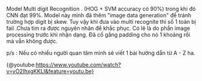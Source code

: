 Model Multi digit Recognition . (HOG + SVM accuracy có 90%) trong khi đó CNN đạt 99%. Model này mình đã thêm "image data generation" để tránh trường hợp digit bị skew. Tuy vậy khi đưa vào multi recognite thì số 1 toàn bị fail .Chưa tìm ra được nguyên nhân để khắc phục. Có lẽ là do phần image processing trước khi nhận dạng. Đã cố gắng padding cho nó 1 khoảng rồi mà vẫn không được.

p/s : Nếu có nhiều người quan tâm mình sẽ viết 1 bài hướng dẫn từ A - Z ha.

{@youtube:https://www.youtube.com/watch?v=yO2IhxgKKLI&feature=youtu.be}